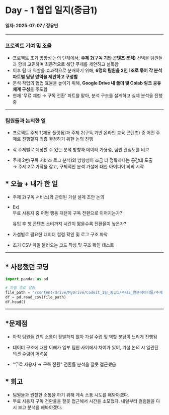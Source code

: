 # Day - 1 협업 일지(중급1)

#### 일자: 2025-07-07 / 정유빈

---

### 프로젝트 기여 및 조율

- 프로젝트 초기 방향성 논의 단계에서, **주제 2(구독 기반 콘텐츠 분석)** 선택을 팀원들과 함께 고민하며 최종적으로 해당 주제를 제안하고 설득함  
- 이후 팀 내 역할을 효과적으로 분배하기 위해, **6명의 팀원을 2인 1조로 묶어 각 분석 파트별 담당 영역을 제안하고 구성함**  
- 분석 작업의 협업 효율을 높이기 위해, **Google Drive 내 폴더 및 Colab 링크 공유 체계 구성**을 주도함  
- 현재 '무료 체험 → 구독 전환' 파트를 맡아, 분석 구조를 설계하고 실제 분석을 진행 중

---

### 팀원들과 논의한 일

- 프로젝트 주제 1(채용 플랫폼)과 주제 2(구독 기반 온라인 교육 콘텐츠) 중 어떤 주제로 진행할지 최종 결정하기 위한 논의 진행

- 각 주제별로 예상할 수 있는 분석 방향과 데이터 가용성, 팀원 관심도를 비교

- 주제 2번(구독 서비스 로그 분석)의 방향성이 조금 더 명확하다는 공감대 도출  
  → 주제 2로 가닥을 잡고, 구체적인 분석 가설에 대한 아이디어 회의 시작

## \* 오늘 + 내가 한 일

- 주제 2(구독 서비스)와 관련된 가설 설계 초안 논의

- Ex)  
  무료 사용자 중 어떤 행동 패턴이 구독 전환으로 이어지는가?

  유입 후 첫 콘텐츠 소비까지 시간이 짧을수록 전환율이 높은가?

- 가설별로 필요한 데이터 컬럼 확인 및 로그 구조 파악

- 초기 CSV 파일 불러오는 코드 작성 및 구조 확인 테스트

---

## \* 사용했던 코딩

```python
import pandas as pd

# 파일 경로 설정
file_path = "/content/drive/MyDrive/Codeit_1팀_중급1/주제2_원본데이터들/주제 2. 구독서비스 프로덕트 데이터 분석/enter.main_page.csv"
df = pd.read_csv(file_path)
df.head()
```

---

## \*문제점

- 아직 팀원들 간의 소통이 활발하지 않아 가설 수립 및 역할 분담이 느리게 진행됨

- 데이터 구조에 대한 이해가 일부 팀원 사이에서 차이가 있어, 가설 논의 시 일관된 의견 수렴이 어려움

- "무료 사용자 → 구독 전환" 전환률 분석을 잘못 접근했음

## \* 회고

- 팀원들과 원할한 소통을 하기 위해 계속 소통 시도를 해봐야겠다.
- 무료 사용자 구독 전환률을 잘못 접근해서 시간을 소모했다. 내일부터 컬럼들을 다시 보고 분석을 해봐야겠다.
